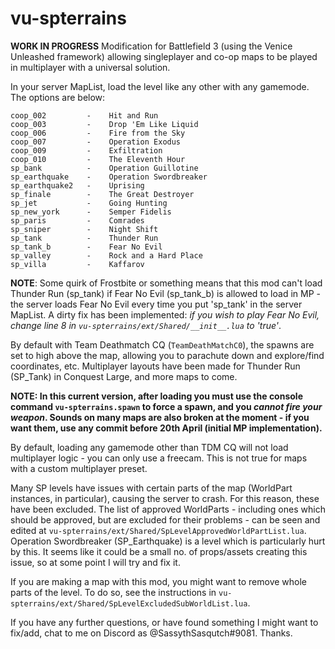 # vu-spterrains
**WORK IN PROGRESS**
Modification for Battlefield 3 (using the Venice Unleashed framework) allowing singleplayer and co-op maps to be played in multiplayer with a universal solution.

In your server MapList, load the level like any other with any gamemode. The options are below:

```
coop_002         -    Hit and Run
coop_003         -    Drop 'Em Like Liquid
coop_006         -    Fire from the Sky
coop_007         -    Operation Exodus
coop_009         -    Exfiltration
coop_010         -    The Eleventh Hour
sp_bank          -    Operation Guillotine
sp_earthquake    -    Operation Swordbreaker
sp_earthquake2   -    Uprising
sp_finale        -    The Great Destroyer
sp_jet           -    Going Hunting
sp_new_york      -    Semper Fidelis
sp_paris         -    Comrades
sp_sniper        -    Night Shift
sp_tank          -    Thunder Run
sp_tank_b        -    Fear No Evil
sp_valley        -    Rock and a Hard Place
sp_villa         -    Kaffarov
```

**NOTE**: Some quirk of Frostbite or something means that this mod can't load Thunder Run (sp_tank) if Fear No Evil (sp_tank_b) is allowed to load in MP - the server loads Fear No Evil every time you put 'sp_tank' in the server MapList. A dirty fix has been implemented: *if you wish to play Fear No Evil, change line 8 in `vu-spterrains/ext/Shared/__init__.lua` to 'true'*.

By default with Team Deathmatch CQ (`TeamDeathMatchC0`), the spawns are set to high above the map, allowing you to parachute down and explore/find coordinates, etc. Multiplayer layouts have been made for Thunder Run (SP_Tank) in Conquest Large, and more maps to come.

**NOTE: In this current version, after loading you must use the console command `vu-spterrains.spawn` to force a spawn, and you *cannot fire your weapon*. Sounds on many maps are also broken at the moment - if you want them, use any commit before 20th April (initial MP implementation).**

By default, loading any gamemode other than TDM CQ will not load multiplayer logic - you can only use a freecam. This is not true for maps with a custom multiplayer preset.

Many SP levels have issues with certain parts of the map (WorldPart instances, in particular), causing the server to crash. For this reason, these have been excluded. The list of approved WorldParts - including ones which should be approved, but are excluded for their problems - can be seen and edited at `vu-spterrains/ext/Shared/SpLevelApprovedWorldPartList.lua`. Operation Swordbreaker (SP_Earthquake) is a level which is particularly hurt by this. It seems like it could be a small no. of props/assets creating this issue, so at some point I will try and fix it.

If you are making a map with this mod, you might want to remove whole parts of the level. To do so, see the instructions in `vu-spterrains/ext/Shared/SpLevelExcludedSubWorldList.lua`.

If you have any further questions, or have found something I might want to fix/add, chat to me on Discord as @SassythSasqutch#9081. Thanks.